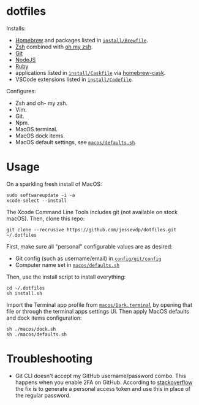 # dotfiles

Installs:
- [Homebrew](https://brew.sh) and packages listed in [`install/Brewfile`](./install/Brewfile).
- [Zsh](https://www.zsh.org) combined with [oh my zsh](https://ohmyz.sh).
- [Git](https://git-scm.com)
- [NodeJS](https://nodejs.org/)
- [Ruby](https://www.ruby-lang.org/en/)
- applications listed in [`install/Caskfile`](./install/Caskfile) via [homebrew-cask](https://github.com/Homebrew/homebrew-cask).
- VSCode extensions listed in [`install/Codefile`](./install/Codefile).

Configures:
- Zsh and oh- my zsh.
- Vim.
- Git.
- Npm.
- MacOS terminal.
- MacOS dock items.
- MacOS default settings, see [`macos/defaults.sh`](./macos/defaults.sh).

# Usage

On a sparkling fresh install of MacOS:

```
sudo softwareupdate -i -a
xcode-select --install
```

The Xcode Command Line Tools includes git (not available on stock macOS). Then, clone this repo:

```
git clone --recrusive https://github.com/jessevdp/dotfiles.git ~/.dotfiles
```

First, make sure all "personal" configurable values are as desired:
- Git config (such as username/email) in [`config/git/config`](./config/git/config)
- Computer name set in [`macos/defaults.sh`](./macos/defaults.sh)


Then, use the install script to install everything:

```
cd ~/.dotfiles
sh install.sh
```

Import the Terminal app profile from [`macos/Dark.terminal`](./macos/Dark.terminal) by opening that file or through the terminal apps settings UI.
Then apply MacOS defaults and dock items configuration:

```
sh ./macos/dock.sh
sh ./macos/defaults.sh
```

# Troubleshooting

* Git CLI doesn't accept my GitHub username/password combo. This happens when you enable 2FA on GitHub. According to [stackoverflow](https://stackoverflow.com/questions/29297154/github-invalid-username-or-password) the fix is to generate a personal access token and use this in place of the regular password.
